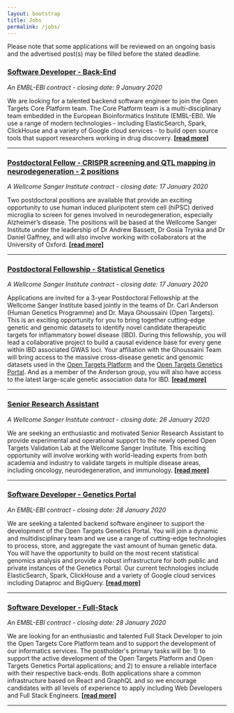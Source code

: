 ```yaml
---
layout: bootstrap
title: Jobs
permalink: /jobs/
---
```

Please note that some applications will be reviewed on an ongoing basis and the advertised post(s) may be filled before the stated deadline. 

### [Software Developer - Back-End](https://www.embl.de/jobs/searchjobs/index.php?ref=EBI01565)
*An EMBL-EBI contract - closing date: 9 January 2020*

We are looking for a talented backend software engineer to join the Open Targets Core Platform team. The Core Platform team is a multi-disciplinary team embedded in the European Bioinformatics Institute (EMBL-EBI). We use a range of modern technologies - including ElasticSearch, Spark, ClickHouse and a variety of Google cloud services - to build open source tools that support researchers working in drug discovery. __[[read more]](https://www.embl.de/jobs/searchjobs/index.php?ref=EBI01565)__

***

### [Postdoctoral Fellow - CRISPR screening and QTL mapping in neurodegeneration - 2 positions](https://jobs.sanger.ac.uk/vacancy/postdoctoral-fellow-crispr-screening-and-qtl-mapping-in-neurodegeneration-405888.html)
*A Wellcome Sanger Institute contract - closing date: 17 January 2020*

Two postdoctoral positions are available that provide an exciting opportunity to use human induced pluripotent stem cell (hiPSC) derived microglia to screen for genes involved in neurodegeneration, especially Alzheimer’s disease. The positions will be based at the Wellcome Sanger Institute under the leadership of Dr Andrew Bassett, Dr Gosia Trynka and Dr Daniel Gaffney, and will also involve working with collaborators at the University of Oxford.  __[[read more]](https://jobs.sanger.ac.uk/vacancy/postdoctoral-fellow-crispr-screening-and-qtl-mapping-in-neurodegeneration-405888.html)__

***

### [Postdoctoral Fellowship - Statistical Genetics](https://jobs.sanger.ac.uk/vacancy/postdoctoral-fellowship-statistical-genetics-407895.html)
*A Wellcome Sanger Institute contract - closing date: 17 January 2020*

Applications are invited for a 3-year Postdoctoral Fellowship at the Wellcome Sanger Institute based jointly in the teams of Dr. Carl Anderson (Human Genetics Programme) and Dr. Maya Ghoussaini (Open Targets). This is an exciting opportunity for you to bring together cutting-edge genetic and genomic datasets to identify novel candidate therapeutic targets for inflammatory bowel disease (IBD). During this fellowship, you will lead a collaborative project to build a causal evidence base for every gene within IBD associated GWAS loci. Your affiliation with the Ghoussaini Team will bring access to the massive cross-disease genetic and genomic datasets used in the [Open Targets Platform](https://www.targetvalidation.org/) and the [Open Targets Genetics Portal](https://genetics.opentargets.org). And as a member of the Anderson group, you will also have access to the latest large-scale genetic association data for IBD. __[[read more]](https://jobs.sanger.ac.uk/vacancy/postdoctoral-fellowship-statistical-genetics-407895.html)__

***

### [Senior Research Assistant](https://jobs.sanger.ac.uk/vacancy/senior-research-assistant-408769.html)
*A Wellcome Sanger Institute contract - closing date: 26 January 2020*

We are seeking an enthusiastic and motivated Senior Research Assistant to provide experimental and operational support to the newly opened Open Targets Validation Lab at the Wellcome Sanger Institute. This exciting opportunity will involve working with world-leading experts from both academia and industry to validate targets in multiple disease areas, including oncology, neurodegeneration, and immunology. __[[read more]](https://jobs.sanger.ac.uk/vacancy/senior-research-assistant-408769.html)__

***

### [Software Developer - Genetics Portal](https://www.embl.de/jobs/searchjobs/index.php?ref=EBI01577)
*An EMBL-EBI contract - closing date: 28 January 2020*

We are seeking a talented backend software engineer to support the development of the Open Targets Genetics Portal. You  will join a dynamic and multidisciplinary team and we use a range of cutting-edge technologies to process, store, and aggregate the vast amount of human genetic data. You will have the opportunity to build on the most recent statistical genomics analysis and provide a robust infrastructure for both public and private instances of the Genetics Portal. Our current technologies include ElasticSearch, Spark, ClickHouse and a variety of Google cloud services including Dataproc and BigQuery. __[[read more]](https://www.embl.de/jobs/searchjobs/index.php?ref=EBI01577)__

***

### [Software Developer - Full-Stack](https://www.embl.de/jobs/searchjobs/index.php?ref=EBI01576)
*An EMBL-EBI contract - closing date: 28 January 2020*

We are looking for an enthusiastic and talented Full Stack Developer to join the Open Targets Core Platform team and to support the development of our informatics services. The postholder's primary tasks will be: 1) to support the active development of the Open Targets Platform and Open Targets Genetics Portal applications; and 2) to ensure a reliable interface with their respective back-ends. Both applications share a common infrastructure based on React and GraphQL and so we encourage candidates with all levels of experience to apply including Web Developers and Full Stack Engineers. __[[read more]](https://www.embl.de/jobs/searchjobs/index.php?ref=EBI01576)__

***
